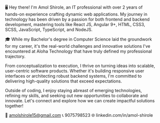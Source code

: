 🖥️ Hey there! I'm Amol Shirole, an IT professional with over 2 years of hands-on experience crafting dynamic web applications. My journey in technology has been driven by a passion for both frontend and backend development, mastering tools like React JS, Angular 9+, HTML, CSS3, SCSS, JavaScript, TypeScript, and NodeJS.

🎓 While my Bachelor's degree in Computer Science laid the groundwork for my career, it's the real-world challenges and innovative solutions I've encountered at Aloha Technology that have truly defined my professional trajectory.

From conceptualization to execution, I thrive on turning ideas into scalable, user-centric software products. Whether it's building responsive user interfaces or architecting robust backend systems, I'm committed to delivering high-quality solutions that exceed expectations.

Outside of coding, I enjoy staying abreast of emerging technologies, refining my skills, and seeking out new opportunities to collaborate and innovate. Let's connect and explore how we can create impactful solutions together!

📧 amolshirole15@gmail.com
📞 9075798523
🌐 linkedin.com/in/amol-shirole

<!---
amolshirole15/amolshirole15 is a ✨ special ✨ repository because its `README.md` (this file) appears on your GitHub profile.
You can click the Preview link to take a look at your changes.
--->
